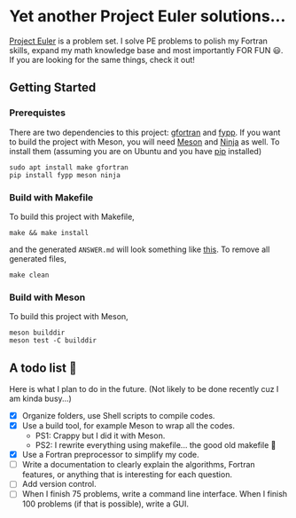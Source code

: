 # Yet another Project Euler solutions...

[Project Euler](https://projecteuler.net/about) is a problem set. I solve PE problems to polish my Fortran skills, expand my math knowledge base and most importantly FOR FUN :smiley:. If you are looking for the same things, check it out!

## Getting Started

### Prerequistes

There are two dependencies to this project: [gfortran](https://gcc.gnu.org/wiki/GFortran) and [fypp](https://fypp.readthedocs.io/en/stable/). If you want to build the project with Meson, you will need [Meson](https://mesonbuild.com/index.html) and [Ninja](https://ninja-build.org/manual.html) as well. To install them (assuming you are on Ubuntu and you have [pip](https://pip.pypa.io/en/stable/) installed)

```shell
sudo apt install make gfortran
pip install fypp meson ninja
```

### Build with Makefile 

To build this project with Makefile,

```shell
make && make install
```

and the generated `ANSWER.md` will look something like [this](https://github.com/han190/PE-Fortran/tree/master/answer/README.md). To remove all generated files,

```shell
make clean
```

### Build with Meson

To build this project with Meson,

```shell
meson builddir
meson test -C builddir
```

## A todo list :dart:

Here is what I plan to do in the future. (Not likely to be done recently cuz I am kinda busy...)

- [x] Organize folders, use Shell scripts to compile codes.
- [x] Use a build tool, for example Meson to wrap all the codes. 
  - PS1: Crappy but I did it with Meson.
  - PS2: I rewrite everything using makefile... the good old makefile :zany_face:
- [x] Use a Fortran preprocessor to simplify my code.
- [ ] Write a documentation to clearly explain the algorithms, Fortran features, or anything that is interesting for each question.
- [ ] Add version control.
- [ ] When I finish 75 problems, write a command line interface. When I finish 100 problems (if that is possible), write a GUI.
